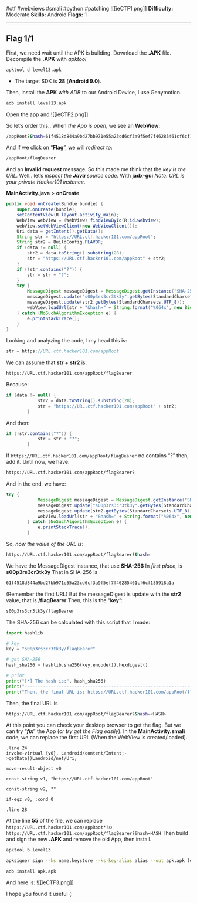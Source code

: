 #ctf #webviews #smali #python #patching 
![[ieCTF1.png]]
**Difficulty:** Moderate
**Skills:** Android
**Flags:** 1

----

## Flag 1/1
First, we need wait until the APK is building.
Download the **.APK** file.
Decompile the **.APK** with _apktool_

```bash
apktool d level13.apk
```

- The target SDK is **28** (**Android 9.0**).

Then, install the **APK** _with ADB_ to our Android Device, I use Genymotion.
```bash
adb install level13.apk
```

Open the app and
![[ieCTF2.png]]

So let’s order this..
When _the App is open_, we see an **WebView**:
```bash
/appRoot?&hash=61f4518d844a9bd27bb971e55a23cd6cf3a9f5ef7f46285461cf6cf135918a1a
```

And if we click on “**Flag**”, we will _redirect to_:
```bash
/appRoot/flagBearer
```

And an **Invalid request** message.
So this made me think that the _key is the URL_.
Well.. let’s _inspect the **Java** source code_. With **jadx-gui**
_Note: URL is your private Hacker101 instance_.

**MainActivity.java** > **onCreate**
```java
public void onCreate(Bundle bundle) {
    super.onCreate(bundle);
    setContentView(R.layout.activity_main);
    WebView webView = (WebView) findViewById(R.id.webview);
    webView.setWebViewClient(new WebViewClient());
    Uri data = getIntent().getData();
    String str = "https://URL.ctf.hacker101.com/appRoot";
    String str2 = BuildConfig.FLAVOR;
    if (data != null) {
        str2 = data.toString().substring(28);
        str = "https://URL.ctf.hacker101.com/appRoot" + str2;
    }
    if (!str.contains("?")) {
        str = str + "?";
    }
    try {
        MessageDigest messageDigest = MessageDigest.getInstance("SHA-256");
        messageDigest.update("s00p3rs3cr3tk3y".getBytes(StandardCharsets.UTF_8));
        messageDigest.update(str2.getBytes(StandardCharsets.UTF_8));
        webView.loadUrl(str + "&hash=" + String.format("%064x", new BigInteger(1, messageDigest.digest())));
    } catch (NoSuchAlgorithmException e) {
        e.printStackTrace();
    }
}
```

Looking and analyzing the code, I my head this is:
```java
str = https://URL.ctf.hacker101.com/appRoot
```

We can assume that **str** + **str2** is:
```bash
https://URL.ctf.hacker101.com/appRoot/flagBearer
```

Because:
```java
if (data != null) {
            str2 = data.toString().substring(28);
            str = "https://URL.ctf.hacker101.com/appRoot" + str2;
        }
```

And then:
```java
if (!str.contains("?")) {
            str = str + "?";
        }
```

If `https://URL.ctf.hacker101.com/appRoot/flagBearer` no contains “?” then, add it.
Until now, we have:
```bash
https://URL.ctf.hacker101.com/appRoot/flagBearer?
```

And in the end, we have:
```java
try {
            MessageDigest messageDigest = MessageDigest.getInstance("SHA-256");
            messageDigest.update("s00p3rs3cr3tk3y".getBytes(StandardCharsets.UTF_8));
            messageDigest.update(str2.getBytes(StandardCharsets.UTF_8));
            webView.loadUrl(str + "&hash=" + String.format("%064x", new BigInteger(1, messageDigest.digest())));
        } catch (NoSuchAlgorithmException e) {
            e.printStackTrace();
        }
```


So, _now the value of the URL is_:
```bash
https://URL.ctf.hacker101.com/appRoot/flagBearer?&hash=
```

We have the MessageDigest instance, that use **SHA-256**
In _first place_, is **s00p3rs3cr3tk3y**
That in SHA-256 is
```bash
61f4518d844a9bd27bb971e55a23cd6cf3a9f5ef7f46285461cf6cf135918a1a
```

(Remember the first URL)
But the messageDigest is update with the **str2** value, that is **/flagBearer**
Then, this is the “**key**”:
```bash
s00p3rs3cr3tk3y/flagBearer
```


The SHA-256 can be calculated with this script that I made:
```python
import hashlib

# key
key = "s00p3rs3cr3tk3y/flagBearer"

# get SHA-256
hash_sha256 = hashlib.sha256(key.encode()).hexdigest()

# print
print("[*] The hash is:", hash_sha256)
print("--------------------------------------------------------------------")
print("Then, the final URL is: https://URL.ctf.hacker101.com/appRoot/flagBearer?&hash=" + hash_sha256)
```


Then, the final URL is
```bash
https://URL.ctf.hacker101.com/appRoot/flagBearer?&hash=<HASH>
```

At this point you can check your desktop browser to get the flag. But we can try “_**fix**_” the App (_or try get the Flag easily_).
In the **MainActivity.smali** code, we can replace the first URL (When the WebView is created/loaded).

```smali
.line 24
invoke-virtual {v0}, Landroid/content/Intent;->getData()Landroid/net/Uri;

move-result-object v0

const-string v1, "https://URL.ctf.hacker101.com/appRoot"

const-string v2, ""

if-eqz v0, :cond_0

.line 28
```


At the line **55** of the file, we can replace `https://URL.ctf.hacker101.com/appRoot*`
to
`https://URL.ctf.hacker101.com/appRoot/flagBearer?&hash=HASH`
Then build and sign the new **.APK** and remove the old App, then install.

```bash
apktool b level13
```
```bash
apksigner sign --ks name.keystore --ks-key-alias alias --out apk.apk level13/dist/level13.apk
```
```bash
adb install apk.apk
```

And here is:
![[ieCTF3.png]]

I hope you found it useful (: